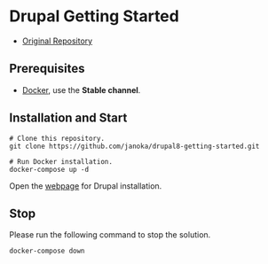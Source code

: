 # Drupal Getting Started

- [Original Repository](https://github.com/janoka/drupal8-getting-started)

## Prerequisites

- [Docker](https://docs.docker.com/engine/installation/), use the **Stable channel**.

## Installation and Start

````
# Clone this repository.
git clone https://github.com/janoka/drupal8-getting-started.git

# Run Docker installation.
docker-compose up -d
````

Open the [webpage](http://drupal.docker.localhost:8000/) for Drupal installation.

## Stop

Please run the following command to stop the solution.

````
docker-compose down
````